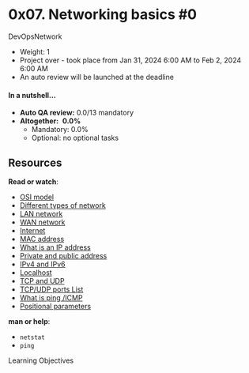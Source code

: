 0x07. Networking basics #0
==========================

DevOpsNetwork

*   Weight: 1
*   Project over - took place from Jan 31, 2024 6:00 AM to Feb 2, 2024 6:00 AM
*   An auto review will be launched at the deadline

#### In a nutshell…

*   **Auto QA review:** 0.0/13 mandatory
*   **Altogether:**  **0.0%**
    *   Mandatory: 0.0%
    *   Optional: no optional tasks

Resources
---------

**Read or watch**:

*   [OSI model](/rltoken/k2uCsynicuNbu1cAQhXqVQ "OSI model")
*   [Different types of network](/rltoken/XW3ZGm5Ya_a8XVDXcAKT_A "Different types of network")
*   [LAN network](/rltoken/en370-Hrwgi_GUvFcg3bKg "LAN network")
*   [WAN network](/rltoken/Ah1EKqnINR85lM4P2WnLSw "WAN network")
*   [Internet](/rltoken/Lwh9xQxFD4dWh5sIApXI1g "Internet")
*   [MAC address](/rltoken/j-Wp-YRvFTVP04SpIeRzHQ "MAC address")
*   [What is an IP address](/rltoken/HaZZvrmGaQ3U7ZLDYgZb6w "What is an IP address")
*   [Private and public address](/rltoken/OPJCZYuWSEXLIZOqU9Uc0A "Private and public address")
*   [IPv4 and IPv6](/rltoken/M8g-egWLlldTl6Y0QECdwA "IPv4 and IPv6")
*   [Localhost](/rltoken/7lj-zoZQ7xFTkj4MTyos_g "Localhost")
*   [TCP and UDP](/rltoken/uJbs8E9-FyATfsELpmtTIg "TCP and UDP")
*   [TCP/UDP ports List](/rltoken/4PYkqDfOvIZZb9aUPGOOzQ "TCP/UDP ports List")
*   [What is ping /ICMP](/rltoken/3zBgO6r2M1Q8lUVt9g8aJw "What is ping /ICMP")
*   [Positional parameters](/rltoken/U5CMxsErz85edWap3fNEoQ "Positional parameters")

**man or help**:

*   `netstat`
*   `ping`

Learning Objectives

